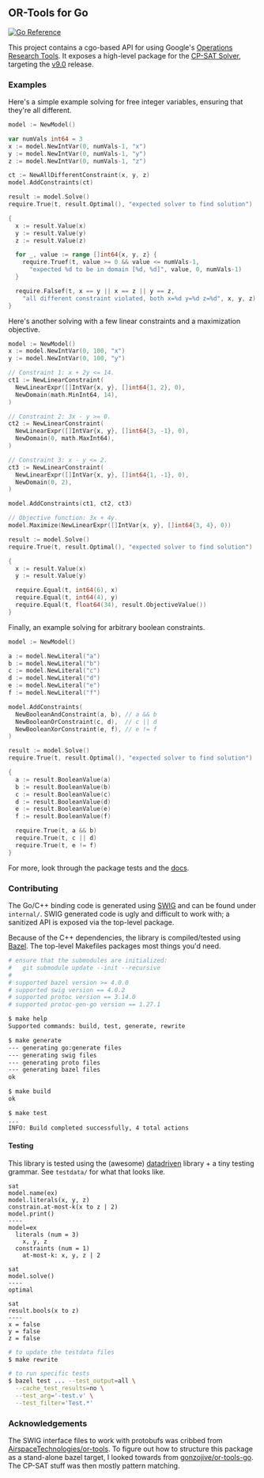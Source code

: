 OR-Tools for Go
---

[![Go Reference](https://pkg.go.dev/badge/github.com/irfansharif/solver.svg)](https://godocs.io/github.com/irfansharif/solver)

This project contains a cgo-based API for using Google's [Operations Research
Tools](https://developers.google.com/optimization/). It exposes a high-level
package for the [CP-SAT
Solver](https://developers.google.com/optimization/cp/cp_solver), targeting the
[v9.0](https://github.com/google/or-tools/releases/tag/v9.0) release.

### Examples

Here's a simple example solving for free integer variables, ensuring that
they're all different.

```go
model := NewModel()

var numVals int64 = 3
x := model.NewIntVar(0, numVals-1, "x")
y := model.NewIntVar(0, numVals-1, "y")
z := model.NewIntVar(0, numVals-1, "z")

ct := NewAllDifferentConstraint(x, y, z)
model.AddConstraints(ct)

result := model.Solve()
require.True(t, result.Optimal(), "expected solver to find solution")

{
  x := result.Value(x)
  y := result.Value(y)
  z := result.Value(z)

  for _, value := range []int64{x, y, z} {
    require.Truef(t, value >= 0 && value <= numVals-1,
      "expected %d to be in domain [%d, %d]", value, 0, numVals-1)
  }

  require.Falsef(t, x == y || x == z || y == z,
    "all different constraint violated, both x=%d y=%d z=%d", x, y, z)
}
```

Here's another solving with a few linear constraints and a maximization
objective.

```go
model := NewModel()
x := model.NewIntVar(0, 100, "x")
y := model.NewIntVar(0, 100, "y")

// Constraint 1: x + 2y <= 14.
ct1 := NewLinearConstraint(
  NewLinearExpr([]IntVar{x, y}, []int64{1, 2}, 0),
  NewDomain(math.MinInt64, 14),
)

// Constraint 2: 3x - y >= 0.
ct2 := NewLinearConstraint(
  NewLinearExpr([]IntVar{x, y}, []int64{3, -1}, 0),
  NewDomain(0, math.MaxInt64),
)

// Constraint 3: x - y <= 2.
ct3 := NewLinearConstraint(
  NewLinearExpr([]IntVar{x, y}, []int64{1, -1}, 0),
  NewDomain(0, 2),
)

model.AddConstraints(ct1, ct2, ct3)

// Objective function: 3x + 4y.
model.Maximize(NewLinearExpr([]IntVar{x, y}, []int64{3, 4}, 0))

result := model.Solve()
require.True(t, result.Optimal(), "expected solver to find solution")

{
  x := result.Value(x)
  y := result.Value(y)

  require.Equal(t, int64(6), x)
  require.Equal(t, int64(4), y)
  require.Equal(t, float64(34), result.ObjectiveValue())
}
```

Finally, an example solving for arbitrary boolean constraints.

```go
model := NewModel()

a := model.NewLiteral("a")
b := model.NewLiteral("b")
c := model.NewLiteral("c")
d := model.NewLiteral("d")
e := model.NewLiteral("e")
f := model.NewLiteral("f")

model.AddConstraints(
  NewBooleanAndConstraint(a, b), // a && b
  NewBooleanOrConstraint(c, d),  // c || d
  NewBooleanXorConstraint(e, f), // e != f
)

result := model.Solve()
require.True(t, result.Optimal(), "expected solver to find solution")

{
  a := result.BooleanValue(a)
  b := result.BooleanValue(b)
  c := result.BooleanValue(c)
  d := result.BooleanValue(d)
  e := result.BooleanValue(e)
  f := result.BooleanValue(f)

  require.True(t, a && b)
  require.True(t, c || d)
  require.True(t, e != f)
}
```

For more, look through the package tests and the
[docs](https://godocs.io/github.com/irfansharif/solver).

### Contributing

The Go/C++ binding code is generated using [SWIG](http://www.swig.org) and can
be found under `internal/`. SWIG generated code is ugly and difficult to work
with; a sanitized API is exposed via the top-level package.

Because of the C++ dependencies, the library is compiled/tested using
[Bazel](https://bazel.build). The top-level Makefiles packages most things
you'd need.

```sh
# ensure that the submodules are initialized:
#   git submodule update --init --recursive
#
# supported bazel version >= 4.0.0
# supported swig version == 4.0.2
# supported protoc version == 3.14.0
# supported protoc-gen-go version == 1.27.1

$ make help
Supported commands: build, test, generate, rewrite

$ make generate
--- generating go:generate files
--- generating swig files
--- generating proto files
--- generating bazel files
ok

$ make build
ok

$ make test
...
INFO: Build completed successfully, 4 total actions
```

#### Testing

This library is tested using the (awesome)
[datadriven](https://github.com/cockroachdb/datadriven) library + a tiny
testing grammar. See `testdata/` for what that looks like.

```
sat
model.name(ex)
model.literals(x, y, z)
constrain.at-most-k(x to z | 2)
model.print()
----
model=ex
  literals (num = 3)
    x, y, z
  constraints (num = 1)
    at-most-k: x, y, z | 2

sat
model.solve()
----
optimal

sat
result.bools(x to z)
----
x = false
y = false
z = false
```

```sh
# to update the testdata files
$ make rewrite

# to run specific tests
$ bazel test ... --test_output=all \
  --cache_test_results=no \
  --test_arg='-test.v' \
  --test_filter='Test.*'
```

### Acknowledgements

The SWIG interface files to work with protobufs was cribbed from
[AirspaceTechnologies/or-tools](https://github.com/AirspaceTechnologies/or-tools).
To figure out how to structure this package as a stand-alone bazel target, I
looked towards from
[gonzojive/or-tools-go](https://github.com/gonzojive/or-tools-go). The CP-SAT
stuff was then mostly pattern matching.
